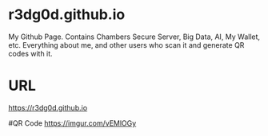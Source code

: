 # r3dg0d.github.io
My Github Page. Contains Chambers Secure Server, Big Data, AI, My Wallet, etc.
Everything about me, and other users who scan it and generate QR codes with it.

# URL
https://r3dg0d.github.io

#QR Code
https://imgur.com/vEMlOGy
